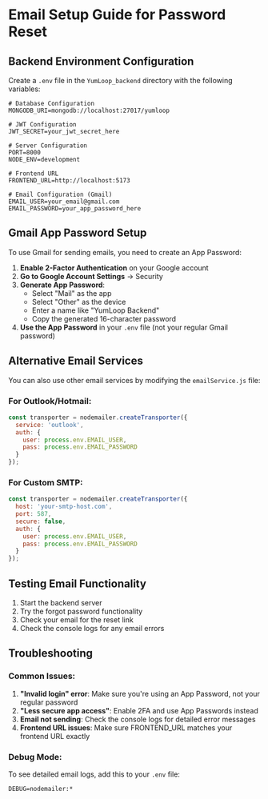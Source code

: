 # Email Setup Guide for Password Reset

## Backend Environment Configuration

Create a `.env` file in the `YumLoop_backend` directory with the following variables:

```env
# Database Configuration
MONGODB_URI=mongodb://localhost:27017/yumloop

# JWT Configuration
JWT_SECRET=your_jwt_secret_here

# Server Configuration
PORT=8000
NODE_ENV=development

# Frontend URL
FRONTEND_URL=http://localhost:5173

# Email Configuration (Gmail)
EMAIL_USER=your_email@gmail.com
EMAIL_PASSWORD=your_app_password_here
```

## Gmail App Password Setup

To use Gmail for sending emails, you need to create an App Password:

1. **Enable 2-Factor Authentication** on your Google account
2. **Go to Google Account Settings** → Security
3. **Generate App Password**:
   - Select "Mail" as the app
   - Select "Other" as the device
   - Enter a name like "YumLoop Backend"
   - Copy the generated 16-character password
4. **Use the App Password** in your `.env` file (not your regular Gmail password)

## Alternative Email Services

You can also use other email services by modifying the `emailService.js` file:

### For Outlook/Hotmail:
```javascript
const transporter = nodemailer.createTransporter({
  service: 'outlook',
  auth: {
    user: process.env.EMAIL_USER,
    pass: process.env.EMAIL_PASSWORD
  }
});
```

### For Custom SMTP:
```javascript
const transporter = nodemailer.createTransporter({
  host: 'your-smtp-host.com',
  port: 587,
  secure: false,
  auth: {
    user: process.env.EMAIL_USER,
    pass: process.env.EMAIL_PASSWORD
  }
});
```

## Testing Email Functionality

1. Start the backend server
2. Try the forgot password functionality
3. Check your email for the reset link
4. Check the console logs for any email errors

## Troubleshooting

### Common Issues:

1. **"Invalid login" error**: Make sure you're using an App Password, not your regular password
2. **"Less secure app access"**: Enable 2FA and use App Passwords instead
3. **Email not sending**: Check the console logs for detailed error messages
4. **Frontend URL issues**: Make sure FRONTEND_URL matches your frontend URL exactly

### Debug Mode:

To see detailed email logs, add this to your `.env` file:
```env
DEBUG=nodemailer:*
```